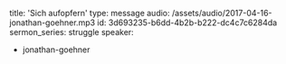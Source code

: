 title: 'Sich aufopfern'
type: message
audio: /assets/audio/2017-04-16-jonathan-goehner.mp3
id: 3d693235-b6dd-4b2b-b222-dc4c7c6284da
sermon_series: struggle
speaker:
  - jonathan-goehner
